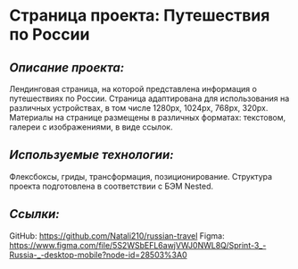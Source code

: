 # Страница проекта: Путешествия по России

## *Описание проекта:*
Лендинговая страница, на которой представлена информация о путешествиях по России. Страница адаптирована для использования на различных устройствах, в том числе 1280px, 1024px, 768px, 320px. Материалы на странице размещены в различных форматах: текстовом, галереи с изображениями, в виде ссылок. 

## *Используемые технологии:*
Флексбоксы, гриды, трансформация, позиционирование. Структура проекта подготовлена в соответствии с БЭМ Nested.

## *Ссылки:*
GitHub: https://github.com/Natali210/russian-travel
Figma: https://www.figma.com/file/5S2WSbEFL6awjVWJ0NWL8Q/Sprint-3_-Russia-_-desktop-mobile?node-id=28503%3A0